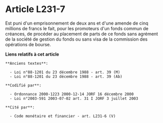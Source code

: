 # Article L231-7

Est puni d'un emprisonnement de deux ans et d'une amende de cinq millions de francs le fait, pour les promoteurs d'un fonds
commun de créances, de procéder au placement de parts de ce fonds sans agrément de la société de gestion du fonds ou sans
visa de la commission des opérations de bourse.

**Liens relatifs à cet article**

	**Anciens textes**:

	  - Loi n°88-1201 du 23 décembre 1988 - art. 39 (M)
	  - Loi n°88-1201 du 23 décembre 1988 - art. 39 (Ab)

	**Codifié par**:

	  - Ordonnance 2000-1223 2000-12-14 JORF 16 décembre 2000
	  - Loi n°2003-591 2003-07-02 art. 31 I JORF 3 juillet 2003

	**Cité par**:

	  - Code monétaire et financier - art. L231-6 (V)
